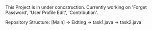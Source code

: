 This Project is in under concstruction.
Currently working on 'Forget Password', 'User Profile Edit', 'Contribution'.

Repository Structure:
                     [Main] -> Eidting -> task1.java
                                       -> task2.java
